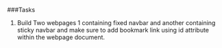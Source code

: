 ###Tasks

1. Build Two webpages 1 containing fixed navbar and another containing sticky navbar and make sure to add bookmark link using id attribute within the webpage document.
